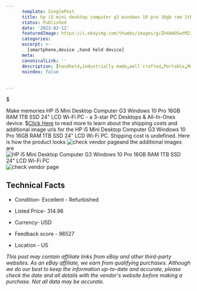 ```yaml
---
      template: SinglePost
      title: hp i5 mini desktop computer g3 windows 10 pro 16gb ram 1tb ssd 24 lcd wi fi pc
      status: Published
      date: '2023-02-12'
      featuredImage: https://i.ebayimg.com/thumbs/images/g/Zh4AAOSwtMZioPXr/s-l225.jpg
      categories: 
      excerpt: >-
        [smartphone,device ,hand held device]
      meta:
      canonicalLink: ''
      description: [handheld,industrially made,well crafted,Portable,Mobile,Compact,Convenient,Lightweight,Maneuverable,Man-portable,Miniature,Carriable,Hand-held,Light,Holdable,Transportable,Mobile device,Pocket-sized,On-the-go,Wireless,Cordless,Compact size,Convenient size, smartphone,device ,hand held device]
      noindex: false
      
        
---
```

$

Make memories HP i5 Mini Desktop Computer G3 Windows 10 Pro 16GB RAM 1TB SSD 24" LCD Wi-Fi PC - a 3-star PC Desktops & All-In-Ones device.
$[Click Here](https://www.ebay.com/itm/265728420460?hash=item3ddea5ea6c%3Ag%3AZh4AAOSwtMZioPXr&mkevt=1&mkcid=1&mkrid=711-53200-19255-0&campid=%253CePNCampaignId%253E&customid=%253CreferenceId%253E&toolid=10049) to read more to learn about the shipping costs and additional image urls for the HP i5 Mini Desktop Computer G3 Windows 10 Pro 16GB RAM 1TB SSD 24" LCD Wi-Fi PC. Shipping cost is undefined. Here is how the product looks ![check vendor page](https://i.ebayimg.com/thumbs/images/g/Zh4AAOSwtMZioPXr/s-l225.jpg)and the additional images are![HP i5 Mini Desktop Computer G3 Windows 10 Pro 16GB RAM 1TB SSD 24" LCD Wi-Fi PC](https://i.ebayimg.com/images/g/Zh4AAOSwtMZioPXr/s-l1200.jpg)![check vendor page](https://origin-galleryplus.ebayimg.com/ws/web/265728420460_2_0_1/225x225.jpg,https://origin-galleryplus.ebayimg.com/ws/web/265728420460_3_0_1/225x225.jpg,https://origin-galleryplus.ebayimg.com/ws/web/265728420460_4_0_1/225x225.jpg,https://origin-galleryplus.ebayimg.com/ws/web/265728420460_5_0_1/225x225.jpg,https://origin-galleryplus.ebayimg.com/ws/web/265728420460_6_0_1/225x225.jpg)



 ## Technical Facts 



     
      

 - Condition- Excellent - Refurbished 


      

 - Listed Price- 314.96 


      

 - Currency- USD 


      

 - Feedback score - 96527 


      

 - Location - US 


      
      

 *_This post may contain affiliate links from eBay and other third-party websites. As an eBay affiliate, we earn from qualifying purchases. Although we do our best to keep the information up-to-date and accurate, please check the date and all details with the vendor's website before making a purchase. Not all data may be accurate._*






